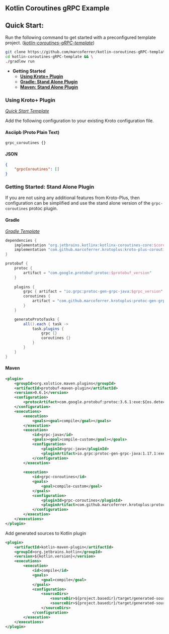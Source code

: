 ## Kotlin Coroutines gRPC Example


## Quick Start: 
Run the following command to get started with a preconfigured template project. (_[kotlin-coroutines-gRPC-template](https://github.com/marcoferrer/kotlin-coroutines-gRPC-template)_)
```bash
git clone https://github.com/marcoferrer/kotlin-coroutines-gRPC-template && \
cd kotlin-coroutines-gRPC-template && \
./gradlew run 
```
* **Getting Started**
  * **[Using Kroto+ Plugin](https://github.com/marcoferrer/kroto-plus/tree/master/example-grpc-client-server#using-kroto-plugin)**
  * **[Gradle: Stand Alone Plugin](https://github.com/marcoferrer/kroto-plus/tree/master/example-grpc-client-server#gradle)**
  * **[Maven: Stand Alone Plugin](https://github.com/marcoferrer/kroto-plus/tree/master/example-grpc-client-server#maven)**

### Using Kroto+ Plugin
_[Quick Start Template](https://github.com/marcoferrer/kotlin-coroutines-gRPC-template/tree/kroto-plus-template)_

Add the following configuration to your existing Kroto configuration file.

#### Asciipb (Proto Plain Text)
```asciipb
grpc_coroutines {}
```
#### JSON
```json
{
    "grpcCoroutines": []
}
```


### Getting Started: Stand Alone Plugin
If you are not using any additional features from Kroto-Plus, then configuration can be simplified and use the stand alone version of the ```grpc-coroutines``` protoc plugin.

#### Gradle 
_[Gradle Template](https://github.com/marcoferrer/kotlin-coroutines-gRPC-template)_
```groovy
dependencies {
    implementation "org.jetbrains.kotlinx:kotlinx-coroutines-core:$coroutines_version"
    implementation "com.github.marcoferrer.krotoplus:kroto-plus-coroutines:$krotoplus_version"
}

protobuf {
    protoc { 
        artifact = "com.google.protobuf:protoc:$protobuf_version"
    }
    
    plugins {
        grpc { artifact = "io.grpc:protoc-gen-grpc-java:$grpc_version" }
        coroutines {
            artifact = "com.github.marcoferrer.krotoplus:protoc-gen-grpc-coroutines:$krotoplus_version:jvm8@jar"
        }
    }

    generateProtoTasks {
        all().each { task ->
            task.plugins {
                grpc {}
                coroutines {}
            }
        }
    }
}
```
#### Maven
```xml
<plugin>
    <groupId>org.xolstice.maven.plugins</groupId>
    <artifactId>protobuf-maven-plugin</artifactId>
    <version>0.6.1</version>
    <configuration>
        <protocArtifact>com.google.protobuf:protoc:3.6.1:exe:${os.detected.classifier}</protocArtifact>
    </configuration>
    <executions>
        <execution>
            <goals><goal>compile</goal></goals>
        </execution>
        <execution>
            <id>grpc-java</id>
            <goals><goal>compile-custom</goal></goals>
            <configuration>
                <pluginId>grpc-java</pluginId>
                <pluginArtifact>io.grpc:protoc-gen-grpc-java:1.17.1:exe:${os.detected.classifier}</pluginArtifact>
            </configuration>
        </execution>
       
        <execution>
            <id>grpc-coroutines</id>
            <goals>
                <goal>compile-custom</goal>
            </goals>
            <configuration>
                <pluginId>grpc-coroutines</pluginId>
                <pluginArtifact>com.github.marcoferrer.krotoplus:protoc-gen-grpc-coroutines:0.2.2-RC1:jar:jvm8</pluginArtifact>
            </configuration>
        </execution>
    </executions>
</plugin>

```
Add generated sources to Kotlin plugin
```xml
<plugin>
    <artifactId>kotlin-maven-plugin</artifactId>
    <groupId>org.jetbrains.kotlin</groupId>
    <version>${kotlin.version}</version>
    <executions>
        <execution>
            <id>compile</id>
            <goals>
                <goal>compile</goal>
            </goals>
            <configuration>
                <sourceDirs>
                    <sourceDir>${project.basedir}/target/generated-sources/protobuf/grpc-java</sourceDir>
                    <sourceDir>${project.basedir}/target/generated-sources/protobuf/grpc-coroutines</sourceDir>
                </sourceDirs>
            </configuration>
        </execution>
    </executions>
</plugin>
```
